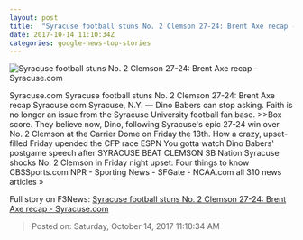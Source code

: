 ```yaml
---
layout: post
title:  "Syracuse football stuns No. 2 Clemson 27-24: Brent Axe recap - Syracuse.com"
date: 2017-10-14 11:10:34Z
categories: google-news-top-stories
---
```


![Syracuse football stuns No. 2 Clemson 27-24: Brent Axe recap - Syracuse.com](http://image.syracuse.com/home/advance-media/width620/img/newyorkupstatecom_national_desk_blog/photo/2017/10/14/23593793-standard.jpg)

Syracuse.com Syracuse football stuns No. 2 Clemson 27-24: Brent Axe recap Syracuse.com Syracuse, N.Y. — Dino Babers can stop asking. Faith is no longer an issue from the Syracuse University football fan base. >>Box score. They believe now, Dino, following Syracuse's epic 27-24 win over No. 2 Clemson at the Carrier Dome on Friday the 13th. How a crazy, upset-filled Friday upended the CFP race ESPN You gotta watch Dino Babers' postgame speech after SYRACUSE BEAT CLEMSON SB Nation Syracuse shocks No. 2 Clemson in Friday night upset: Four things to know CBSSports.com NPR - Sporting News - SFGate - NCAA.com all 310 news articles »


Full story on F3News: [Syracuse football stuns No. 2 Clemson 27-24: Brent Axe recap - Syracuse.com](http://www.f3nws.com/n/AffqxD)

> Posted on: Saturday, October 14, 2017 11:10:34 AM
